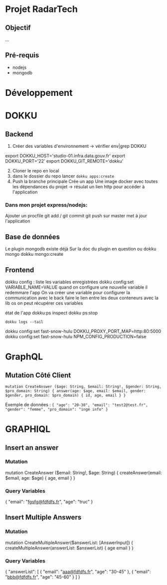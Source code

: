 # Projet RadarTech
## Objectif 
...
## Pré-requis
- nodejs
- mongodb

# Développement

# DOKKU
## Backend
1. Créer des variables d'environnement
-> vérifier env|grep DOKKU

export DOKKU_HOST='studio-01.infra.data.gouv.fr'
export DOKKU_PORT='22'
export DOKKU_GIT_REMOTE='dokku'

2. Cloner le repo en local
3. dans le dossier du repo lancer 
`dokku apps:create`
4. Push la branche principale
Crée un app
Une image docker avec toutes les dépendances du projet
-> résulat un lien http pour accéder à l'application

### Dans mon projet express/nodejs: 
Ajouter un procfile 
git add / git commit
git push sur master met à jour l'application

## Base de données
Le plugin mongodb existe déjà
Sur la doc du plugin en question ou dokku mongo
dokku mongo:create <nom> 

## Frontend
dokku config : liste les variables enregistrées 
dokku config:set VARIABLE_NAME=VALUE
quand on configure une nouvelle variable il redemmare l'app
On va créer une variable pour configurer la communication avec le back
faire le lien entre les deux conteneurs
avec la lib os on peut récupérer ces variables

état de l'app dokku:ps inspect <app-name>
dokku ps:stop <app-name>

    dokku logs --tail


dokku config:set fast-snow-hulu DOKKU_PROXY_PORT_MAP=http:80:5000
dokku config:set fast-snow-hulu NPM_CONFIG_PRODUCTION=false

# GraphQL
## Mutation Côté Client
 `mutation CreateAnswer ($age: String, $email: String!, $gender: String, $pro_domain: String) {
    answer(age: $age, email: $email, gender: $gender, pro_domain: $pro_domain) {
        id,
        age,
        email
    }
  }`

Exemple de données : 
`
{
  "age": "20-30",
  "email": "test2@test.fr",
  "gender": "femme",
  "pro_domain": "ingé info"
}
`

# GRAPHIQL 
## Insert an answer
### Mutation
 mutation CreateAnswer ($email: String!, $age: String) {
  	createAnswer(email: $email, age: $age) {
      age,
      email
    }
  }
### Query Variables
{
  "email": "fgsfg@fdfdfs.fr",
  "age": "truc"
}

## Insert Multiple Answers
### Mutation
mutation CreateMultipleAnswer($answerList: [AnswerInput]) {
  createMultipleAnswer(answerList: $answerList) {
    age
    email
  }
}
### Query Variables
{
  "answerList": [
    {
      "email": "aaa@fdfdfs.fr",
      "age": "30-45"
    },
    {
      "email": "bbb@fdfdfs.fr",
      "age": "45-60"
    }
  ]
}
